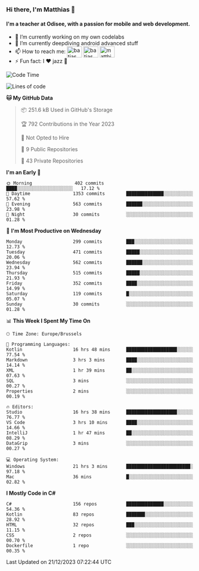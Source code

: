 ### Hi there, I'm Matthias 👋

#### I'm a teacher at Odisee, with a passion for mobile and web development.

- 🔭 I’m currently working on my own codelabs
- 🌱 I’m currently deepdiving android advanced stuff
- 📫 How to reach me: <a href="https://dev.to/batjas" target="_blank"><img align="center" src="https://raw.githubusercontent.com/rahuldkjain/github-profile-readme-generator/master/src/images/icons/Social/devto.svg" alt="batjas" height="30" width="40" /></a>
<a href="https://twitter.com/batjas" target="_blank"><img align="center" src="https://raw.githubusercontent.com/rahuldkjain/github-profile-readme-generator/master/src/images/icons/Social/twitter.svg" alt="batjas" height="30" width="40" /></a>
<a href="https://linkedin.com/in/matthiasdruwé" target="_blank"><img align="center" src="https://raw.githubusercontent.com/rahuldkjain/github-profile-readme-generator/master/src/images/icons/Social/linked-in-alt.svg" alt="matthiasdruwé" height="30" width="40" /></a>
- ⚡ Fun fact: I ❤ jazz 🎷


<!--START_SECTION:waka-->
![Code Time](http://img.shields.io/badge/Code%20Time-957%20hrs%2025%20mins-blue)

![Lines of code](https://img.shields.io/badge/From%20Hello%20World%20I%27ve%20Written-2.6%20million%20lines%20of%20code-blue)

**🐱 My GitHub Data** 

> 📦 251.6 kB Used in GitHub's Storage 
 > 
> 🏆 792 Contributions in the Year 2023
 > 
> 🚫 Not Opted to Hire
 > 
> 📜 9 Public Repositories 
 > 
> 🔑 43 Private Repositories 
 > 
**I'm an Early 🐤** 

```text
🌞 Morning                402 commits         ████░░░░░░░░░░░░░░░░░░░░░   17.12 % 
🌆 Daytime                1353 commits        ██████████████░░░░░░░░░░░   57.62 % 
🌃 Evening                563 commits         ██████░░░░░░░░░░░░░░░░░░░   23.98 % 
🌙 Night                  30 commits          ░░░░░░░░░░░░░░░░░░░░░░░░░   01.28 % 
```
📅 **I'm Most Productive on Wednesday** 

```text
Monday                   299 commits         ███░░░░░░░░░░░░░░░░░░░░░░   12.73 % 
Tuesday                  471 commits         █████░░░░░░░░░░░░░░░░░░░░   20.06 % 
Wednesday                562 commits         ██████░░░░░░░░░░░░░░░░░░░   23.94 % 
Thursday                 515 commits         █████░░░░░░░░░░░░░░░░░░░░   21.93 % 
Friday                   352 commits         ████░░░░░░░░░░░░░░░░░░░░░   14.99 % 
Saturday                 119 commits         █░░░░░░░░░░░░░░░░░░░░░░░░   05.07 % 
Sunday                   30 commits          ░░░░░░░░░░░░░░░░░░░░░░░░░   01.28 % 
```


📊 **This Week I Spent My Time On** 

```text
🕑︎ Time Zone: Europe/Brussels

💬 Programming Languages: 
Kotlin                   16 hrs 48 mins      ███████████████████░░░░░░   77.54 % 
Markdown                 3 hrs 3 mins        ████░░░░░░░░░░░░░░░░░░░░░   14.14 % 
XML                      1 hr 39 mins        ██░░░░░░░░░░░░░░░░░░░░░░░   07.63 % 
SQL                      3 mins              ░░░░░░░░░░░░░░░░░░░░░░░░░   00.27 % 
Properties               2 mins              ░░░░░░░░░░░░░░░░░░░░░░░░░   00.19 % 

🔥 Editors: 
Studio                   16 hrs 38 mins      ███████████████████░░░░░░   76.77 % 
VS Code                  3 hrs 10 mins       ████░░░░░░░░░░░░░░░░░░░░░   14.66 % 
IntelliJ                 1 hr 47 mins        ██░░░░░░░░░░░░░░░░░░░░░░░   08.29 % 
DataGrip                 3 mins              ░░░░░░░░░░░░░░░░░░░░░░░░░   00.27 % 

💻 Operating System: 
Windows                  21 hrs 3 mins       ████████████████████████░   97.18 % 
Mac                      36 mins             █░░░░░░░░░░░░░░░░░░░░░░░░   02.82 % 
```

**I Mostly Code in C#** 

```text
C#                       156 repos           ██████████████░░░░░░░░░░░   54.36 % 
Kotlin                   83 repos            ███████░░░░░░░░░░░░░░░░░░   28.92 % 
HTML                     32 repos            ███░░░░░░░░░░░░░░░░░░░░░░   11.15 % 
CSS                      2 repos             ░░░░░░░░░░░░░░░░░░░░░░░░░   00.70 % 
Dockerfile               1 repo              ░░░░░░░░░░░░░░░░░░░░░░░░░   00.35 % 
```




 Last Updated on 21/12/2023 07:22:44 UTC
<!--END_SECTION:waka-->
